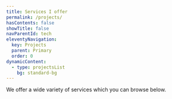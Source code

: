 ```yaml
---
title: Services I offer
permalink: /projects/
hasContents: false
showTitle: false
navParentId: tech
eleventyNavigation:
  key: Projects
  parent: Primary
  order: 0
dynamicContent:
  - type: projectsList
    bg: standard-bg
---
```

We offer a wide variety of services which you can browse below.